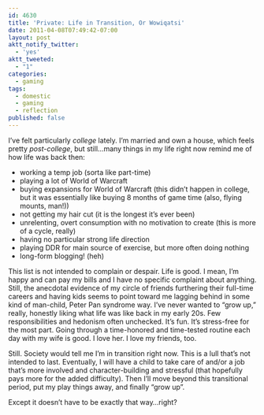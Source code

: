 ```yaml
---
id: 4630
title: 'Private: Life in Transition, Or Wowiqatsi'
date: 2011-04-08T07:49:42-07:00
layout: post
aktt_notify_twitter:
  - 'yes'
aktt_tweeted:
  - "1"
categories:
  - gaming
tags:
  - domestic
  - gaming
  - reflection
published: false
---
```

I&#8217;ve felt particularly _college_ lately. I&#8217;m married and own a house, which feels pretty _post-college_, but still&#8230;many things in my life right now remind me of how life was back then:

  * working a temp job (sorta like part-time)
  * playing a lot of World of Warcraft
  * buying expansions for World of Warcraft (this didn&#8217;t happen in college, but it was essentially like buying 8 months of game time (also, flying mounts, man!))
  * not getting my hair cut (it is the longest it&#8217;s ever been)
  * unrelenting, overt consumption with no motivation to create (this is more of a cycle, really)
  * having no particular strong life direction
  * playing DDR for main source of exercise, but more often doing nothing
  * long-form blogging! (heh)

This list is not intended to complain or despair. Life is good. I mean, I&#8217;m happy and can pay my bills and I have no specific complaint about anything. Still, the anecdotal evidence of my circle of friends furthering their full-time careers and having kids seems to point toward me lagging behind in some kind of man-child, Peter Pan syndrome way. I&#8217;ve never wanted to &#8220;grow up,&#8221; really, honestly liking what life was like back in my early 20s. Few responsibilities and hedonism often unchecked. It&#8217;s fun. It&#8217;s stress-free for the most part. Going through a time-honored and time-tested routine each day with my wife is good. I love her. I love my friends, too.

Still. Society would tell me I&#8217;m in transition right now. This is a lull that&#8217;s not intended to last. Eventually, I will have a child to take care of and/or a job that&#8217;s more involved and character-building and stressful (that hopefully pays more for the added difficulty). Then I&#8217;ll move beyond this transitional period, put my play things away, and finally &#8220;grow up&#8221;.

Except it doesn&#8217;t have to be exactly that way&#8230;right?
